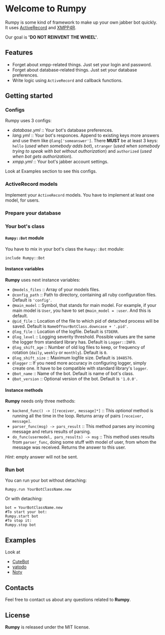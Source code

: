 # Welcome to Rumpy

Rumpy is some kind of framework to make up your own jabber bot quickly.
It uses [ActiveRecord](https://github.com/rails/rails/tree/master/activerecord) and [XMPP4R](http://home.gna.org/xmpp4r/).

Our goal is **'DO NOT REINVENT THE WHEEL'**.

## Features

* Forget about xmpp-related things. Just set your login and password.
* Forget about database-related things. Just set your database preferences.
* Write logic using `ActiveRecord` and callback functions.

## Getting started

### Configs

Rumpy uses 3 configs:

* *database.yml* :: Your bot's database preferences.
* *lang.yml*     :: Your bot's responces. Append to existing keys more answers and use them like `@lang['someanswer']`. There **MUST** be at least 3 keys: `hello` (_used when somebody adds bot_), `stranger` (_used when somebody trying to speak with bot without authorization_) and `authorized` (_used when bot gets authorization_).
* *xmpp.yml*     ::  Your bot's jabber account settings.

Look at Examples section to see this configs.

### ActiveRecord models

Implement your `ActiveRecord` models.
You have to implement at least one model, for users.

### Prepare your database

### Your bot's class

#### `Rumpy::Bot` module

You have to mix in your bot's class the `Rumpy::Bot` module:

    include Rumpy::Bot

#### Instance variables

**Rumpy** uses next instance variables:

* `@models_files`    ::  Array of your models files.
* `@config_path`     ::  Path to directory, containing all ruby configuration files. Default is `'config'`.
* `@main_model`      ::  Symbol, that stands for main model. For example, if your main model is `User`, you have to set `@main_model = :user`. And this is default.
* `@pid_file`        ::  Location of the file to which pid of detached process will be saved. Default is `NameOfYourBotClass.downcase + '.pid'`.
* `@log_file`        ::  Location of the logfile. Default is `STDERR`.
* `@log_level`       ::  Logging severity threshold. Possible values are the same the logger from standard library has. Default is `Logger::INFO`.
* `@log_shift_age`   ::  Number of old log files to keep, or frequency of rotation (`daily`, `weekly` or `monthly`). Default is `0`.
* `@log_shift_size`  ::  Maximum logfile size. Default is `1048576`.
* `@logger`          ::  If you need more accuracy in configuring logger, simply create one. It have to be compatible with standard library's `logger`.
* `@bot_name`        ::  Name of the bot. Default is name of bot's class.
* `@bot_version`     ::  Optional version of the bot. Default is `'1.0.0'`.

#### Instance methods

**Rumpy** needs only three methods:

* `backend_func() -> [[receiver, message]*]` :: This _optional_ method is running all the time in the loop. Returns array of pairs `[receiver, message]`.
* `parser_func(msg) -> pars_result`          :: This method parses any incoming message and returs results of parsing.
* `do_func(usermodel, pars_results) -> msg`  :: This method uses results from `parser_func`, doing some stuff with model of user, from whom the message was received. Returns the answer to this user.

_Hint_: empty answer will not be sent.

### Run bot

You can run your bot without detaching:

    Rumpy.run YourBotClassName.new

Or with detaching:

    bot = YourBotClassName.new
    #To start your bot:
    Rumpy.start bot
    #To stop it:
    Rumpy.stop bot

## Examples

Look at

* [CuteBot](https://github.com/MPogoda/CuteBot)
* [yatodo](https://github.com/MPogoda/yatodo)
* [Noty](https://github.com/Ximik/Noty)

## Contacts

Feel free to contact us about any questions related to **Rumpy**.

## License

**Rumpy** is released under the MIT license.
